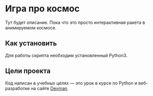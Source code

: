 # Игра про космос

Тут будет описание.
Пока что это просто интерактивная ракета в анимируемом космосе.


## Как установить

Для работы скрипта необходим установленный Python3. 

## Цели проекта

Код написан в учебных целях — это урок в курсе по Python и веб-разработке на сайте [Devman](https://dvmn.org).
